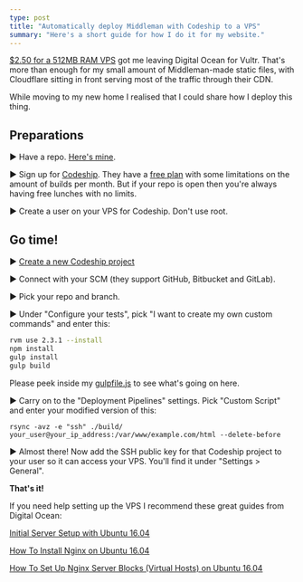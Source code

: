 ```yaml
---
type: post
title: "Automatically deploy Middleman with Codeship to a VPS"
summary: "Here's a short guide for how I do it for my website."
---
```


[$2.50 for a 512MB RAM VPS](https://www.vultr.com/news/The-Vultr-Cloud-Is-More-Powerful-Than-Ever/) got me leaving Digital Ocean for Vultr. That's more than enough for my small amount of Middleman-made static files, with Cloudflare sitting in front serving most of the traffic through their CDN.

While moving to my new home I realised that I could share how I deploy this thing.

## Preparations

▶︎ Have a repo. [Here's mine](https://github.com/persand/helloper.com).

▶︎ Sign up for [Codeship](https://www.codeship.com). They have a [free plan](https://codeship.com/pricing) with some limitations on the amount of builds per month. But if your repo is open then you're always having free lunches with no limits.

▶︎ Create a user on your VPS for Codeship. Don't use root.

## Go time!

▶︎ [Create a new Codeship project](https://app.codeship.com/projects/new)

▶︎ Connect with your SCM (they support GitHub, Bitbucket and GitLab).

▶︎ Pick your repo and branch. 

▶︎ Under "Configure your tests", pick "I want to create my own custom commands" and enter this:

```bash
rvm use 2.3.1 --install
npm install
gulp install
gulp build
```

Please peek inside my [gulpfile.js](https://github.com/persand/helloper.com/blob/master/gulpfile.js) to see what's going on here.

▶︎ Carry on to the "Deployment Pipelines" settings. Pick "Custom Script" and enter your modified version of this:

```
rsync -avz -e "ssh" ./build/ your_user@your_ip_address:/var/www/example.com/html --delete-before
```

▶︎ Almost there! Now add the SSH public key for that Codeship project to your user so it can access your VPS. You'll find it under "Settings > General".

**That's it!**

If you need help setting up the VPS I recommend these great guides from Digital Ocean:

[Initial Server Setup with Ubuntu 16.04](https://www.digitalocean.com/community/tutorials/initial-server-setup-with-ubuntu-16-04)

[How To Install Nginx on Ubuntu 16.04](https://www.digitalocean.com/community/tutorials/how-to-install-nginx-on-ubuntu-16-04)

[How To Set Up Nginx Server Blocks (Virtual Hosts) on Ubuntu 16.04](https://www.digitalocean.com/community/tutorials/how-to-set-up-nginx-server-blocks-virtual-hosts-on-ubuntu-16-04)

